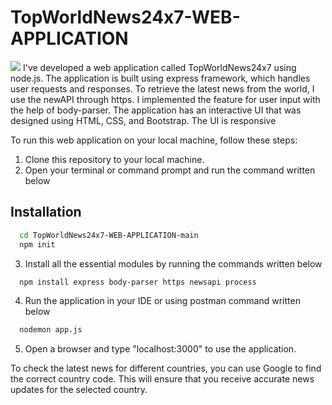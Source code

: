 # TopWorldNews24x7-WEB-APPLICATION

<img src="demo.gif">
I've developed a web application called TopWorldNews24x7 using node.js. The application is built using express framework, which handles user requests and responses. To retrieve the latest news from the world, I use the newAPI through https. I implemented the feature for user input with the help of body-parser. The application has an interactive UI that was designed using HTML, CSS, and Bootstrap. The UI is responsive

To run this web application on your local machine, follow these steps:
1. Clone this repository to your local machine.
2. Open your terminal or command prompt and run the command written below
## Installation



```bash
  cd TopWorldNews24x7-WEB-APPLICATION-main
  npm init
```
3. Install all the essential modules by running the commands written below
```bash
  npm install express body-parser https newsapi process
```
4. Run the application in your IDE or using postman command written below
```bash
  nodemon app.js
```
5. Open a browser and type "localhost:3000" to use the application.

To check the latest news for different countries, you can use Google to find the correct country code. This will ensure that you receive accurate news updates for the selected country.
